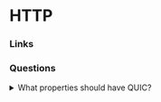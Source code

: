 # HTTP

### Links

### Questions

<details>
  <summary>What properties should have QUIC?</summary>

- Encription as part of the standart
- Streams support on the transport level
- User-level implementation
- UDP-based protocol
- Fainess-guarantee for streams
- Flow control
- Congestion control

</details>
